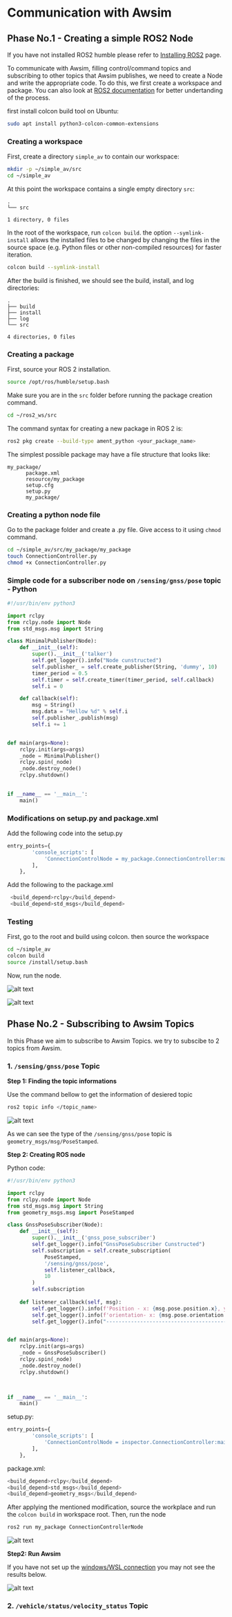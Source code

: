 # Communication with Awsim

## Phase No.1 - Creating a simple ROS2 Node

If you have not installed ROS2 humble please refer to [Installing ROS2](../SystemSetup/InstallingROS2/index.md) page.

To communicate with Awsim, filling control/command topics and subscribing to other topics that Awsim publishes, we need to create a Node and write the appropriate code. To do this, we first create a workspace and package. You can also look at [ROS2 documentation](https://docs.ros.org/en/humble/Tutorials/Beginner-Client-Libraries/Colcon-Tutorial.html#create-a-workspace) for better undertanding of the process.

first install colcon build tool on Ubuntu:

```bash
sudo apt install python3-colcon-common-extensions
```

### Creating a workspace

First, create a directory `simple_av` to contain our workspace:

```bash
mkdir -p ~/simple_av/src
cd ~/simple_av
```

At this point the workspace contains a single empty directory `src`:

```
.
└── src

1 directory, 0 files
```

In the root of the workspace, run `colcon build`. the option `--symlink-install` allows the installed files to be changed by changing the files in the source space (e.g. Python files or other non-compiled resources) for faster iteration.

```bash
colcon build --symlink-install
```

After the build is finished, we should see the build, install, and log directories:

```
.
├── build
├── install
├── log
└── src

4 directories, 0 files
```

### Creating a package

First, source your ROS 2 installation.

```bash
source /opt/ros/humble/setup.bash
```

Make sure you are in the `src` folder before running the package creation command.

```bash
cd ~/ros2_ws/src
```

The command syntax for creating a new package in ROS 2 is:


```bash
ros2 pkg create --build-type ament_python <your_package_name>
```

The simplest possible package may have a file structure that looks like:


```
my_package/
      package.xml
      resource/my_package
      setup.cfg
      setup.py
      my_package/
```


### Creating a python node file

Go to the package folder and create a .py file. Give access to it using `chmod` command.

```bash
cd ~/simple_av/src/my_package/my_package
touch ConnectionController.py
chmod +x ConnectionController.py
```

### Simple code for a subscriber node on `/sensing/gnss/pose` topic - Python

```python
#!/usr/bin/env python3

import rclpy
from rclpy.node import Node
from std_msgs.msg import String

class MinimalPublisher(Node):
    def __init__(self):
        super().__init__('talker')
        self.get_logger().info("Node cunstructed")
        self.publisher_ = self.create_publisher(String, 'dummy', 10)
        timer_period = 0.5
        self.timer = self.create_timer(timer_period, self.callback)
        self.i = 0

    def callback(self):
        msg = String()
        msg.data = "Hellow %d" % self.i
        self.publisher_.publish(msg)
        self.i += 1


def main(args=None):
    rclpy.init(args=args)
    _node = MinimalPublisher()
    rclpy.spin(_node)
    _node.destroy_node()
    rclpy.shutdown()
    

if __name__ == '__main__':
    main()
```

### Modifications on setup.py and package.xml


Add the following code into the setup.py
```python
entry_points={
        'console_scripts': [
            'ConnectionControlNode = my_package.ConnectionController:main',
        ],
    },
```

Add the following to the package.xml
```bash
 <build_depend>rclpy</build_depend>
 <build_depend>std_msgs</build_depend>
```

### Testing

First, go to the root and build using colcon. then source the workspace

```bash
cd ~/simple_av
colcon build
source /install/setup.bash
```

Now, run the node.

![alt text](image-1.png)

![alt text](image.png)


## Phase No.2 - Subscribing to Awsim Topics

In this Phase we aim to subscribe to Awsim Topics. we try to subscibe to 2 topics from Awsim.

### 1. `/sensing/gnss/pose` Topic

<b>Step 1: Finding the topic informations</b>

Use the command bellow to get the information of desiered topic

```bash
ros2 topic info </topic_name>
```

![alt text](image-4.png)

As we can see the type of the `/sensing/gnss/pose` topic is `geometry_msgs/msg/PoseStamped`.

<b>Step 2: Creating ROS node</b>

Python code:

```python
#!/usr/bin/env python3

import rclpy
from rclpy.node import Node
from std_msgs.msg import String
from geometry_msgs.msg import PoseStamped

class GnssPoseSubscriber(Node):
    def __init__(self):
        super().__init__('gnss_pose_subscriber')
        self.get_logger().info("GnssPoseSubscriber Cunstructed")
        self.subscription = self.create_subscription(
            PoseStamped,
            '/sensing/gnss/pose',
            self.listener_callback,
            10
        )
        self.subscription
    
    def listener_callback(self, msg):
        self.get_logger().info(f'Position - x: {msg.pose.position.x}, y = {msg.pose.position.y}, z = {msg.pose.position.z}')
        self.get_logger().info(f'orientation- x: {msg.pose.orientation.x}, y = {msg.pose.orientation.y}, z = {msg.pose.orientation.z}, w = {msg.pose.orientation.w}')
        self.get_logger().info("-------------------------------------------------------------------------------------")


def main(args=None):
    rclpy.init(args=args)
    _node = GnssPoseSubscriber()
    rclpy.spin(_node)
    _node.destroy_node()
    rclpy.shutdown()

    

if __name__ == '__main__':
    main()
```

setup.py:
```python
entry_points={
        'console_scripts': [
            'ConnectionControlNode = inspector.ConnectionController:main',
        ],
    },
```

package.xml:
```python
<build_depend>rclpy</build_depend>
<build_depend>std_msgs</build_depend>
<build_depend>geometry_msgs</build_depend>
```

After applying the mentioned modification, source the workplace and run the `colcon build` in workspace root. Then, run the node
```bash
ros2 run my_package ConnectionControllerNode
```

![alt text](image-2.png)

<b>Step2: Run Awsim</b>

If you have not set up the [windows/WSL connection](../SystemSetup/Windows_WSL_Connection/index.md) you may not see the results below. 

![alt text](image-5.png)


### 2. `/vehicle/status/velocity_status` Topic



